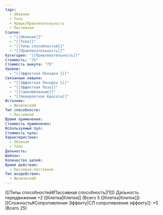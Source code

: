 ```yaml
---
tags:
  - Обаяние
  - Тело
  - Навык/Привлекательность
  - Пассивная
Ссылки:
  - "[[Обаяние]]"
  - "[[Тело]]"
  - "[[Типы способностей]]"
  - "[[Привлекательность]]"
Категория: "[[Привлекательность]]"
Стоимость: "75"
Стоимость выкупа: "75"
Уровни:
  - "[[Эффектная Походка 1]]"
Связанные навыки:
  - "[[Эффектная Походка 1]]"
  - "[[Эффектная Поза]]"
  - "[[Самолюбование]]"
  - "[[Невероятная Красота]]"
Источник:
  - Физический
Тип способности:
  - Пассивная
Время применения: 
Стоимость применения: 
Используемый пул: 
Стоимость пула: 
Характеристики:
  - Обаяние
  - Тело
Дальность: 
Шаблон: 
Количество целей: 
Время действия:
  - Пассивно-постоянно
Тип воздействия:
  - Физический
---
```

([[Типы способностей#Пассивная способность|П]]) Дальность передвижения +2 [[Клетка|Клетки]] (Всего 5 [[Клетка|Клеток]])
[[Сложность#Cопротивления Эффекту|СЛ сопротивления эффекту]]: +5 (Всего 25)